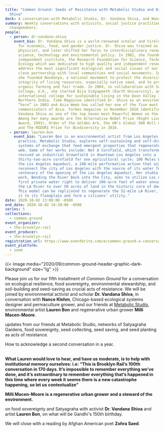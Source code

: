 ```yaml
---
title: "Common Ground: Seeds of Resistance with Metabolic Studio and Dr. Vandana
  Shiva"
deck: A conversation with Metabolic Studio, Dr. Vandana Shiva, and Nance Klehm
summary: Weekly conversations with activists, social justice practitioners, and
  changemakers.
people:
  - person: dr-vandana-shiva
    event_bio: Dr. Vandana Shiva is a world-renowned scholar and tireless crusader
      for economic, food, and gender justice. Dr. Shiva was trained as a
      physicist, and later shifted her focus to interdisciplinary research in
      science, technology and environmental policy. In 1982, she founded an
      independent institute, the Research Foundation for Science, Technology and
      Ecology which was dedicated to high quality and independent research to
      address the most significant ecological and social issues of our times in
      close partnership with local communities and social movements. In 1991,
      she founded Navdanya, a national movement to protect the diversity and
      integrity of living resources, especially native seed, and to promote
      organic farming and fair trade. In 2004, in collaboration with Schumacher
      College, U.K., she started Bija Vidyapeeth (Earth University), an
      international college for sustainable living in the Doon Valley in
      Northern India. Time Magazine identified Dr. Shiva as an environmental
      “hero” in 2003 and Asia Week has called her one of the five most powerful
      communicators of Asia. Forbes magazine in November 2010 identified Dr.
      Vandana Shiva as one of the top Seven most Powerful Women on the Globe.
      Among her many awards are the Alternative Nobel Prize (Right Livelihood
      Award, 1993), Order of the Golden Ark, the UN’s Global 500 Roll of Honour,
      and The MIDORI Prize for Biodiversity in 2016.
  - person: lauren-bon
    event_bio: "Lauren Bon is an environmental artist from Los Angeles, CA. Her
      practice, Metabolic Studio, explores self-sustaining and self-diversifying
      systems of exchange that feed emergent properties that regenerate the life
      web. Some of her works include: Not A Cornfield, which transformed and
      revived an industrial brownfield in downtown Los Angeles into a
      thirty-two-acre cornfield for one agricultural cycle; 100 Mules Walking
      the Los Angeles Aqueduct, a 240-mile performative action that aimed to
      reconnect the city of Los Angeles with the source of its water for the
      centenary of the opening of the Los Angeles Aqueduct. Her studio’s current
      work, Bending the River Back into the City, aims to utilize Los Angeles’
      first private water right to deliver 106-acre feet of water annually from
      the LA River to over 50 acres of land in the historic core of downtown LA.
      This model can be replicated to regenerate the 52-mile LA River, reconnect
      it to its floodplain and form a citizens’ utility."
date: 2020-10-02 13:00:00 -0500
end_date: 2020-10-02 14:30:00 -0500
series: 5
collections:
  - common-ground
event_organizer:
  - the-brooklyn-rail
event_producer:
  - the-brooklyn-rail
registration_url: https://www.eventbrite.com/e/common-ground-a-conversation-with-dr-vandana-shiva-tickets-122100131781
event_platform:
  - zoom
---
```

{{< image media="2020/09/common-ground-header-graphic-dark-background" size="lg" >}}

Please join us for our fifth installment of *Common Ground* for a conversation on ecological resilience, food sovereignty, environmental stewardship, and soil-building and seed-saving as crucial acts of resistance. We will be joined by environmental activist and scholar **Dr. Vandana Shiva**, in conversation with **Nance Klehm**, Chicago-based ecological systems designer and permaculture grower, and our friends at [Metabolic Studio](https://www.metabolicstudio.org/about), environmental artist **Lauren Bon** and regenerative urban grower **Milli Macen-Moore**. 

updates from our friends at Metabolic Studio, networks of Satyagraha Gardens, food sovereignty, seed collecting, seed saving, and seed planting as acts of resistance. 



How to acknowledge a second conversation in a year.

**\
What Lauren would love to hear, and have us moderate, is to help with institutional memory ourselves: i.e: “This is Brooklyn Rail’s 100th conversation in 170 days. It’s impossible to remember everything we’ve done, and it’s extraordinary to remember everything that’s happened in this time where every week it seems there is a new catastrophe happening, so let us contextualize”**

**Milli Macen-Moore is a regenerative urban grower and a steward of the environment.**

on food sovereignty and Satyagraha with activist **Dr. Vandana Shiva** and artist **Lauren Bon**, on what will be Gandhi's 150th birthday.

We will close with a reading by Afghan American poet **Zohra Saed**.